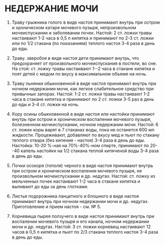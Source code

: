 # НЕДЕРЖАНИЕ МОЧИ

1. Траву грыжника голого в виде настоя принимают внутрь при остром и
хроническом катаре мочевого пузыря, непроизвольном мочеиспускании и
заболевании почек. Настой: 2 ст. ложки травы настаивают 1-2 часа в 0,5 л
кипятка и принимают по 2-3 ст. ложки или по 1/2 стакана (по показаниям)
теплого настоя 3-4 раза в день до еды.  
  
2. Траву. зверобоя в виде настоя дети принимают внутрь, что предохраняет
от произвольного мочеиспускания в постели, во сне. На стой: ст. ложку
травы настаивают 1--2 часа в стакане кипятка и поят детей с медом по
вкусу в максимальном объеме на ночь.  
  
3. Траву льнянки обыкновенной в виде настоя принимают внутрь при ночном
недержании мочи, как легкое слабительное средство при привычных запорах.
Настой: 1-2 ст. ложки травы настаивают 1-2 часа в стакане кипятка и
принимают по 2 ст. ложки 3-5 раз в день до еды и 3-4 ст. ложки на
ночь.  
  
4. Кору осины обыкновенной в виде настоя или настойки принимают внутрь
при остром и хроническом воспалении мочевого пузыря, болезненном
мочеиспускании, ночном недержании мочи. Настой: 6 ст. ложек коры варят в
7 стаканах воды, пока не останется 600 мл жидкости. Процеживают,
добавляют по вкусу мед и пьют по стакану теплого отвара (без кипения -
настоя) 3-4 раза в день до еды. Настойка: 10-20 %-ная на 70%-40%-ном
спирте, принимают по 20--40 капель настойки на 1/2 стакана теплой
кипяченой воды 3-4 раза в день до еды.  
  
5. Почки осокоря (тополя) черного в виде настоя принимают внутрь при
остром и хроническом воспалении мочевого пузыря, не произвольном
мочеиспускании и др. недугах. Настой: ст. ложку из мельченных почек
настаивают 1-2 часа в стакане кипятка и выпивают до еды за день
глотками.  
  
6. Листья подорожника ланцетного и блошного в виде настоя принимают
внутрь при ночном недержании мочи и др. недугах. Приготовление и прием
настоя - см. № 5.  
  
7. Корневища пырея ползучего в виде настоя принимают внутрь при
воспалении мочевого пузыря и его канала, ночном недержании мочи и др.
недугах. Настой: 3 ст. ложки корневищ настаивают 12 часов в 0,5 л
кипятка и пьют по 2/3 стакана теплого настоя 3-4 раза в день до еды.
